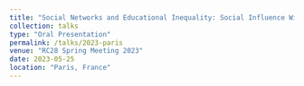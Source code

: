 ```yaml
---
title: "Social Networks and Educational Inequality: Social Influence Within  and Between Socioeconomic Status Groups”"
collection: talks
type: "Oral Presentation"
permalink: /talks/2023-paris
venue: "RC28 Spring Meeting 2023"
date: 2023-05-25
location: "Paris, France"
---
```

